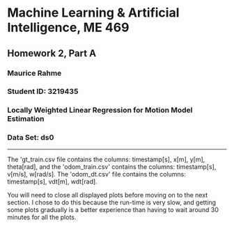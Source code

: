 # Machine Learning & Artificial Intelligence, ME 469
## Homework 2, Part A
### Maurice Rahme
### Student ID: 3219435

### Locally Weighted Linear Regression for Motion Model Estimation
### Data Set: ds0

****
The 'gt_train.csv file contains the columns: timestamp[s], x[m], y[m], theta[rad], and the 'odom_train.csv' contains the columns: timestamp[s], v[m/s], w[rad/s]. The 'odom_dt.csv' file contains the columns: timestamp[s], vdt[m], wdt[rad].

You will need to close all displayed plots before moving on to the next section. I chose to do this because the run-time is very slow, and getting some plots gradually is a better experience than having to wait around 30 minutes for all the plots.